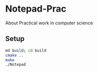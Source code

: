 # Notepad-Prac

About Practical work in computer science

## Setup

```sh
md build; cd build
cmake ..
make
./Notepad
```
